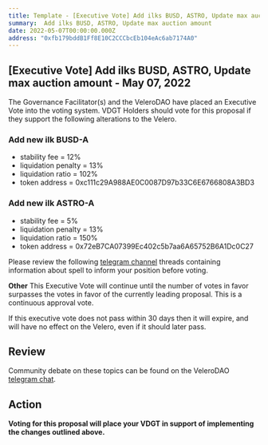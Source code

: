 ```yaml
---
title: Template - [Executive Vote] Add ilks BUSD, ASTRO, Update max auction amount - May 07, 2022
summary:  Add ilks BUSD, ASTRO, Update max auction amount
date: 2022-05-07T00:00:00.000Z
address: "0xfb179bddB1Ff8E10C2CCCbcEb104eAc6ab7174A0"
---
```

## [Executive Vote]  Add ilks BUSD, ASTRO, Update max auction amount - May 07, 2022

The Governance Facilitator(s) and the VeleroDAO have placed an Executive Vote into the voting system. VDGT Holders should vote for this proposal if they support the following alterations to the Velero.

###  Add new ilk BUSD-A
* stability fee = 12%
* liquidation penalty = 13%
* liquidation ratio = 102%
* token address = 0xc111c29A988AE0C0087D97b33C6E6766808A3BD3

###  Add new ilk ASTRO-A
* stability fee = 5%
* liquidation penalty = 13%
* liquidation ratio = 150%
* token address = 0x72eB7CA07399Ec402c5b7aa6A65752B6A1Dc0C27

Please review the following [telegram channel](https://t.me/velerodao) threads containing information about spell to inform your position before voting.

**Other**
This Executive Vote will continue until the number of votes in favor surpasses the votes in favor of the currently leading proposal. This is a continuous approval vote. 

If this executive vote does not pass within 30 days then it will expire, and will have no effect on the Velero, even if it should later pass. 

## Review

Community debate on these topics can be found on the VeleroDAO  [telegram chat](https://t.me/velero_chat). 


## Action

**Voting for this proposal will place your VDGT in support of implementing the changes outlined above.**
